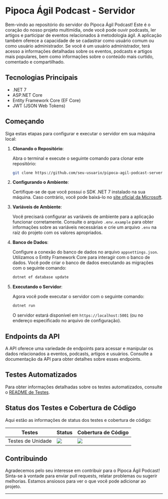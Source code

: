 # Pipoca Ágil Podcast - Servidor

Bem-vindo ao repositório do servidor do Pipoca Ágil Podcast! Este é o coração do nosso projeto multimídia, onde você pode ouvir podcasts, ler artigos e participar de eventos relacionados à metodologia ágil. A aplicação também oferece a capacidade de se cadastrar como usuário comum ou como usuário administrador. Se você é um usuário administrador, terá acesso a informações detalhadas sobre os eventos, podcasts e artigos mais populares, bem como informações sobre o conteúdo mais curtido, comentado e compartilhado.

## Tecnologias Principais

- .NET 7
- ASP.NET Core
- Entity Framework Core (EF Core)
- JWT (JSON Web Tokens)

## Começando

Siga estas etapas para configurar e executar o servidor em sua máquina local:

1. **Clonando o Repositório**:

   Abra o terminal e execute o seguinte comando para clonar este repositório:

   ```bash
   git clone https://github.com/seu-usuario/pipoca-agil-podcast-server.git
   ```

2. **Configurando o Ambiente**:

   Certifique-se de que você possui o SDK .NET 7 instalado na sua máquina. Caso contrário, você pode baixá-lo no [site oficial da Microsoft](https://dotnet.microsoft.com/download/dotnet/7.0).

3. **Variáveis de Ambiente**:

   Você precisará configurar as variáveis de ambiente para a aplicação funcionar corretamente. Consulte o arquivo `.env.example` para obter informações sobre as variáveis necessárias e crie um arquivo `.env` na raiz do projeto com os valores apropriados.

4. **Banco de Dados**:

   Configure a conexão do banco de dados no arquivo `appsettings.json`. Utilizamos o Entity Framework Core para interagir com o banco de dados. Você pode criar o banco de dados executando as migrações com o seguinte comando:

   ```bash
   dotnet ef database update
   ```

5. **Executando o Servidor**:

   Agora você pode executar o servidor com o seguinte comando:

   ```bash
   dotnet run
   ```

   O servidor estará disponível em `https://localhost:5001` (ou no endereço especificado no arquivo de configuração).

## Endpoints da API

A API oferece uma variedade de endpoints para acessar e manipular os dados relacionados a eventos, podcasts, artigos e usuários. Consulte a documentação da API para obter detalhes sobre esses endpoints.

## Testes Automatizados

Para obter informações detalhadas sobre os testes automatizados, consulte o [README de Testes](tests/README.md).


## Status dos Testes e Cobertura de Código

Aqui estão as informações de status dos testes e cobertura de código:

<table>
  <thead>
    <tr>
      <th>Testes</th>
      <th>Status</th>
      <th>Cobertura de Código</th>
    </tr>
  </thead>
  <tbody>
    <tr>
      <td>Testes de Unidade</td>
      <td><img src="https://img.shields.io/badge/tests-$status -brightgreen"></td>
      <td><img src="https://img.shields.io/badge/coverage-$codeCoverage%-brightgreen"></td>
    </tr>
    <!-- Adicione mais linhas para outros tipos de testes -->
  </tbody>
</table>



## Contribuindo

Agradecemos pelo seu interesse em contribuir para o Pipoca Ágil Podcast! Sinta-se à vontade para enviar pull requests, relatar problemas ou sugerir melhorias. Estamos ansiosos para ver o que você pode adicionar ao projeto.

---
